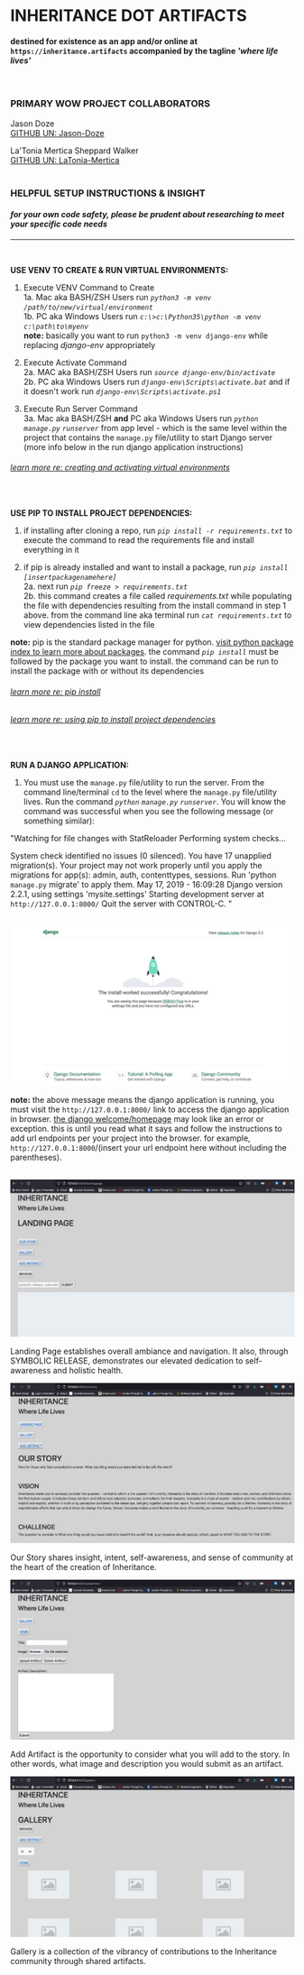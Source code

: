 # INHERITANCE DOT ARTIFACTS
#### destined for existence as an app and/or online at ```https://inheritance.artifacts``` accompanied by the tagline *'where life lives'*

<br>

### **PRIMARY WOW PROJECT COLLABORATORS**<br>
Jason Doze<br>
[GITHUB UN: Jason-Doze](https://github.com/Jason-Doze)<br>

La'Tonia Mertica Sheppard Walker<br>
[GITHUB UN: LaTonia-Mertica](https://github.com/LaTonia-Mertica)<br>
<br>

### **HELPFUL SETUP INSTRUCTIONS & INSIGHT** 
#### <p style="text-align: left">*for your own code safety, please be prudent about researching to meet your specific code needs*</p>

---

<br>

**USE VENV TO CREATE & RUN VIRTUAL ENVIRONMENTS:**<br>
1. Execute VENV Command to Create<br>
    1a. Mac aka BASH/ZSH Users run *`python3 -m venv /path/to/new/virtual/environment`*<br>
    1b. PC aka Windows Users run *`c:\>c:\Python35\python -m venv c:\path\to\myenv`*<br>
    **note:** basically you want to run `python3 -m venv django-env` while replacing *django-env* appropriately

2. Execute Activate Command<br>
    2a. MAC aka BASH/ZSH Users run *`source django-env/bin/activate`*<br>
    2b. PC aka Windows Users run *`django-env\Scripts\activate.bat`* and if it doesn't work run *`django-env\Scripts\activate.ps1`*  

3. Execute Run Server Command<br>
    3a. Mac aka BASH/ZSH **and** PC aka Windows Users run *`python`* *`manage.py`* *`runserver`* from app level - which is the same level within the project that contains the `manage.py` file/utility to start Django server (more info below in the run django application instructions)

###### [learn more re: creating and activating virtual environments](https://docs.python.org/3/library/venv.html)

<br>

**USE PIP TO INSTALL PROJECT DEPENDENCIES:**<br>
1. if installing after cloning a repo, run *`pip install -r requirements.txt`* to execute the command to read the requirements file and install everything in it

2. if pip is already installed and want to install a package, run *`pip install [insertpackagenamehere]`*<br>
    2a. next run *`pip freeze > requirements.txt`*<br>
    2b. this command creates a file called *requirements.txt* while populating the file with dependencies resulting from the install command in step 1 above. from the command line aka terminal run *`cat requirements.txt`* to view dependencies listed in the file 

**note:** pip is the standard package manager for python. [visit python package index to learn more about packages](https://pypi.org/). the command *`pip install`* must be followed by the package you want to install. the command can be run to install the package with or without its dependencies

###### [learn more re: pip install](https://pip.pypa.io/en/stable/cli/pip_install/) 

###### [learn more re: using pip to install project dependencies](https://stackoverflow.com/questions/53925660/installing-python-dependencies-locally-in-project)

<br>

**RUN A DJANGO APPLICATION:**<br>
1. You must use the `manage.py` file/utility to run the server. From the command line/terminal `cd` to the level where the `manage.py` file/utility lives. Run the command *`python`* *`manage.py`* *`runserver`*. You will know the command was successful when you see the following message (or something similar):

"Watching for file changes with StatReloader
Performing system checks...

System check identified no issues (0 silenced).
You have 17 unapplied migration(s). Your project may not work properly until you apply the migrations for app(s): admin, auth, contenttypes, sessions.
Run 'python `manage.py` migrate' to apply them.
May 17, 2019 - 16:09:28
Django version 2.2.1, using settings 'mysite.settings'
Starting development server at `http://127.0.0.1:8000/`
Quit the server with CONTROL-C.
"

<br>

<img src="Images/Django_App.jpg" title="" alt=""/>

<br>

**note:** the above message means the django application is running, you must visit the `http://127.0.0.1:8000/` link to access the django application in browser. [the django welcome/homepage](images/django-welcome-homepage.png) may look like an error or exception. this is until you read what it says and follow the instructions to add url endpoints per your project into the browser. for example, `http://127.0.0.1:8000`/(insert your url endpoint here without including the parentheses).
<br>
<br>

<img src="Images/landing_page.jpg" title="" alt=""/>

Landing Page establishes overall ambiance and navigation. It also, through SYMBOLIC RELEASE, demonstrates our elevated dedication to self-awareness and holistic health.
<br>

<img src="Images/our_story.jpg" title="" alt=""/>

Our Story shares insight, intent, self-awareness, and sense of community at the heart of the creation of Inheritance. 
<br>

<img src="Images/add_artifact.jpg" title="" alt=""/>

Add Artifact is the opportunity to consider what you will add to the story. In other words, what image and description you would submit as an artifact.
<br>

<img src="Images/gallery.jpg" title="" alt=""/>

Gallery is a collection of the vibrancy of contributions to the Inheritance community through shared artifacts.
<br>
